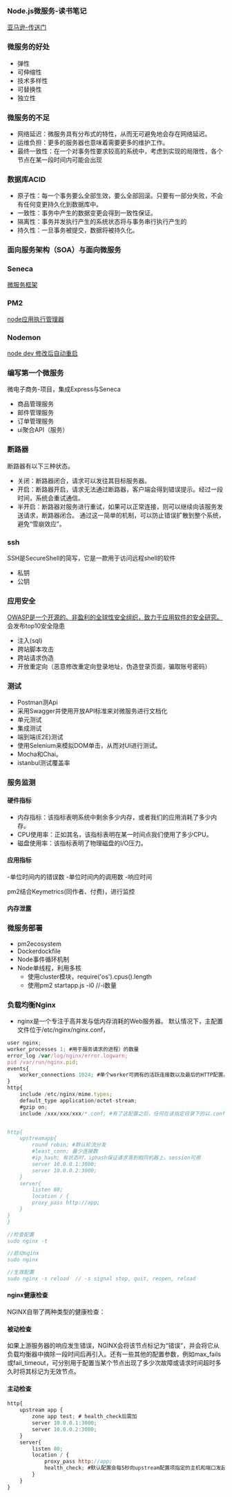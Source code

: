 ### Node.js微服务-读书笔记
[亚马逊-传送门](https://www.amazon.cn/dp/B01MXY8ARP/ref=sr_1_1?ie=UTF8&qid=1517230090&sr=8-1&keywords=nodejs%E5%BE%AE%E6%9C%8D%E5%8A%A1)

### 微服务的好处
- 弹性
- 可伸缩性
- 技术多样性
- 可替换性
- 独立性

### 微服务的不足
- 网络延迟：微服务具有分布式的特性，从而无可避免地会存在网络延迟。
- 运维负担：更多的服务器也意味着需要更多的维护工作。
- 最终一致性：在一个对事务性要求较高的系统中，考虑到实现的局限性，各个节点在某一段时间内可能会出现

### 数据库ACID
- 原子性：每一个事务要么全部生效，要么全部回滚。只要有一部分失败，不会有任何变更持久化到数据库中。
- 一致性：事务中产生的数据变更会得到一致性保证。
- 隔离性：事务并发执行产生的系统状态将与事务串行执行产生的
- 持久性：一旦事务被提交，数据将被持久化。

### 面向服务架构（SOA）与面向微服务


### Seneca
[微服务框架](http://senecajs.org/)


### PM2
[node应用执行管理器](http://pm2.keymetrics.io/)

### Nodemon
[node dev 修改后自动重启](https://www.npmjs.com/package/nodemon)

### 编写第一个微服务
微电子商务-项目，集成Express与Seneca
- 商品管理服务
- 邮件管理服务
- 订单管理服务
- ui聚合API（服务）


### 断路器
断路器有以下三种状态。
- 关闭：断路器闭合，请求可以发往其目标服务器。
- 开启：断路器开启，请求无法通过断路器，客户端会得到错误提示。经过一段时间，系统会重试通信。
- 半开启：断路器对服务进行重试，如果可以正常连接，则可以继续向该服务发送请求，断路器闭合。
通过这一简单的机制，可以防止错误扩散到整个系统，避免“雪崩效应”。


### ssh
SSH是SecureShell的简写，它是一款用于访问远程shell的软件
- 私钥
- 公钥

### 应用安全
[OWASP是一个开源的、非盈利的全球性安全组织，致力于应用软件的安全研究。](https://github.com/OWASP)
会发布top10安全隐患

- 注入(sql)
- 跨站脚本攻击
- 跨站请求伪造
- 开放重定向（恶意修改重定向登录地址，伪造登录页面，骗取账号密码）


### 测试
- Postman测Api
- 采用Swagger并使用开放API标准来对微服务进行文档化
- 单元测试
- 集成测试
- 端到端(E2E)测试
- 使用Selenium来模拟DOM单击，从而对UI进行测试。
- Mocha和Chai。
- istanbul测试覆盖率

### 服务监测
#### 硬件指标
- 内存指标：该指标表明系统中剩余多少内存，或者我们的应用消耗了多少内存。
- CPU使用率：正如其名，该指标表明在某一时间点我们使用了多少CPU。
- 磁盘使用率：该指标表明了物理磁盘的I/O压力。

#### 应用指标
-单位时间内的错误数
-单位时间内的调用数
-响应时间

pm2结合Keymetrics(同作者、付费)，进行监控

#### 内存泄露


### 微服务部署
- pm2ecosystem
- Dockerdockfile
- Node事件循环机制
- Node单线程，利用多核
	- 使用cluster模块，require('os').cpus().length
	- 使用pm2 startapp.js -i0 //-i数量

### 负载均衡Nginx
- nginx是一个专注于高并发与低内存消耗的Web服务器。
默认情况下，主配置文件位于/etc/nginx/nginx.conf，
```js
user nginx;
worker_processes 1; #用于服务请求的进程）的数量
error_log /var/log/nginx/error.logwarn;
pid /var/run/nginx.pid;
events{
	worker_connections 1024; #单个worker可拥有的活跃连接数以及最后的HTTP配置。
}
http{
	include /etc/nginx/mime.types;
	default_type application/octet-stream;
	#gzip on;
	include /xxx/xxx/xxx/*.conf; #有了这配置之后，任何在该指定目录下的以.conf结尾的文件都将成为NGINX配置的一部分。


http{
	upstreamapp{
		round robin; #默认轮流分发
		#least_conn; 最少连接数
		#ip_hash; 有状态时，iphash保证请求落到相同机器上，session可用
		server 10.0.0.1:3000;
		server 10.0.0.2:3000;
	}
	server{
		listen 80;
		location / {
		proxy_pass http://app;
	}
}
}

//检查配置
sudo nginx -t

//启动nginx
sudo nginx

//生效配置
sudo nginx -s reload  // -s signal stop, quit, reopen, reload
```

#### nginx健康检查
NGINX自带了两种类型的健康检查：

#### 被动检查
如果上游服务器的响应发生错误，NGINX会将该节点标记为“错误”，并会将它从负载均衡器中摘除一段时间后再引入。还有一些其他的配置参数，例如max_fails或fail_timeout，可分别用于配置当某个节点出现了多少次故障或请求时间超时多久时将其标记为无效节点。


#### 主动检查
```js
http{
	upstream app {
		zone app test; # health_check后需加
		server 10.0.0.1:3000;
		server 10.0.0.2:3000;
	}
	server{
		listen 80;
		location / {
			proxy_pass http://app;
			health_check; #默认配置会每5秒向upstream配置项指定的主机和端口发起连接。
		}
	}
}

```